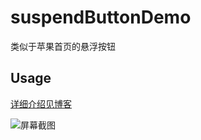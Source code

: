 # suspendButtonDemo
类似于苹果首页的悬浮按钮


Usage
---


[详细介绍见博客](http://blog.csdn.net/u012988591/article/details/52860983)

![屏幕截图](https://github.com/MinMao-Hub/suspendButtonDemo/blob/master/screenshot/suspendbtn1.gif)

